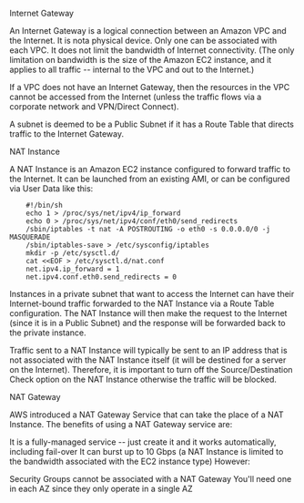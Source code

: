 Internet Gateway

An Internet Gateway is a logical connection between an Amazon VPC and the Internet. It is nota physical device. Only one can be associated with each VPC. It does not limit the bandwidth of Internet connectivity. (The only limitation on bandwidth is the size of the Amazon EC2 instance, and it applies to all traffic -- internal to the VPC and out to the Internet.)

If a VPC does not have an Internet Gateway, then the resources in the VPC cannot be accessed from the Internet (unless the traffic flows via a corporate network and VPN/Direct Connect).

A subnet is deemed to be a Public Subnet if it has a Route Table that directs traffic to the Internet Gateway.

NAT Instance

A NAT Instance is an Amazon EC2 instance configured to forward traffic to the Internet. It can be launched from an existing AMI, or can be configured via User Data like this:

        #!/bin/sh
        echo 1 > /proc/sys/net/ipv4/ip_forward
        echo 0 > /proc/sys/net/ipv4/conf/eth0/send_redirects
        /sbin/iptables -t nat -A POSTROUTING -o eth0 -s 0.0.0.0/0 -j MASQUERADE
        /sbin/iptables-save > /etc/sysconfig/iptables
        mkdir -p /etc/sysctl.d/
        cat <<EOF > /etc/sysctl.d/nat.conf
        net.ipv4.ip_forward = 1
        net.ipv4.conf.eth0.send_redirects = 0


Instances in a private subnet that want to access the Internet can have their Internet-bound traffic forwarded to the NAT Instance via a Route Table configuration. The NAT Instance will then make the request to the Internet (since it is in a Public Subnet) and the response will be forwarded back to the private instance.

Traffic sent to a NAT Instance will typically be sent to an IP address that is not associated with the NAT Instance itself (it will be destined for a server on the Internet). Therefore, it is important to turn off the Source/Destination Check option on the NAT Instance otherwise the traffic will be blocked.

NAT Gateway

AWS introduced a NAT Gateway Service that can take the place of a NAT Instance. The benefits of using a NAT Gateway service are:

It is a fully-managed service -- just create it and it works automatically, including fail-over
It can burst up to 10 Gbps (a NAT Instance is limited to the bandwidth associated with the EC2 instance type)
However:

Security Groups cannot be associated with a NAT Gateway
You'll need one in each AZ since they only operate in a single AZ
